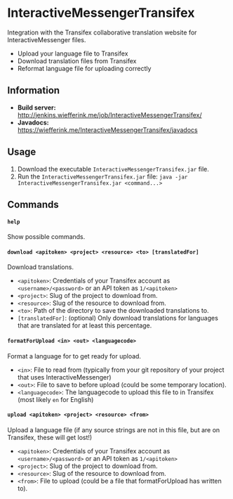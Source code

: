 # InteractiveMessengerTransifex
Integration with the Transifex collaborative translation website for InteractiveMessenger files.
- Upload your language file to Transifex
- Download translation files from Transifex
- Reformat language file for uploading correctly

## Information
* **Build server:** http://jenkins.wiefferink.me/job/InteractiveMessengerTransifex/
* **Javadocs:** https://wiefferink.me/InteractiveMessengerTransifex/javadocs

## Usage
1. Download the executable `InteractiveMessengerTransifex.jar` file.
1. Run the `InteractiveMessengerTransifex.jar` file: `java -jar InteractiveMessengerTransifex.jar <command...>`

## Commands
#### `help`
Show possible commands.

#### `download <apitoken> <project> <resource> <to> [translatedFor]`
Download translations.
- `<apitoken>`: Credentials of your Transifex account as `<username>/<password>` or an API token as `1/<apitoken>`
- `<project>`: Slug of the project to download from.
- `<resource>`: Slug of the resource to download from.
- `<to>`: Path of the directory to save the downloaded translations to.
- `[translatedFor]`: (optional) Only download translations for languages that are translated for at least this percentage. 

#### `formatForUpload <in> <out> <languagecode>`
Format a language for to get ready for upload.
- `<in>`: File to read from (typically from your git repository of your project that uses InteractiveMessenger)
- `<out>`: File to save to before upload (could be some temporary location).
- `<languagecode>`: The languagecode to upload this file to in Transifex (most likely `en` for English)

#### `upload <apitoken> <project> <resource> <from>` 
Upload a language file (if any source strings are not in this file, but are on Transifex, these will get lost!)
- `<apitoken>`: Credentials of your Transifex account as `<username>/<password>` or an API token as `1/<apitoken>`
- `<project>`: Slug of the project to download from.
- `<resource>`: Slug of the resource to download from.
- `<from>`: File to upload (could be a file that formatForUpload has written to).